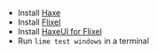 - Install [Haxe](https://haxe.org/)
- Install [Flixel](https://haxeflixel.com/)
- Install [HaxeUI for Flixel](https://www.haxeui.org/getting-started/haxeui-flixel/)
- Run `lime test windows` in a terminal
